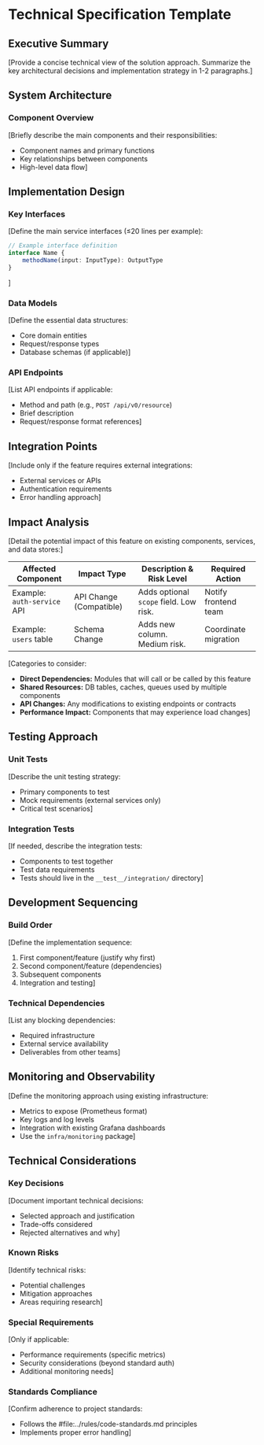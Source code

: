 # Technical Specification Template

## Executive Summary

[Provide a concise technical view of the solution approach. Summarize the key architectural decisions and implementation strategy in 1-2 paragraphs.]

## System Architecture

### Component Overview

[Briefly describe the main components and their responsibilities:

- Component names and primary functions
- Key relationships between components
- High-level data flow]

## Implementation Design

### Key Interfaces

[Define the main service interfaces (≤20 lines per example):

```ts
// Example interface definition
interface Name {
    methodName(input: InputType): OutputType
}
```

]

### Data Models

[Define the essential data structures:

- Core domain entities
- Request/response types
- Database schemas (if applicable)]

### API Endpoints

[List API endpoints if applicable:

- Method and path (e.g., `POST /api/v0/resource`)
- Brief description
- Request/response format references]

## Integration Points

[Include only if the feature requires external integrations:

- External services or APIs
- Authentication requirements
- Error handling approach]

## Impact Analysis

[Detail the potential impact of this feature on existing components, services, and data stores:]

| Affected Component         | Impact Type              | Description & Risk Level              | Required Action       |
| -------------------------- | ------------------------ | ------------------------------------- | --------------------- |
| Example: `auth-service` API| API Change (Compatible)  | Adds optional `scope` field. Low risk.| Notify frontend team  |
| Example: `users` table     | Schema Change            | Adds new column. Medium risk.         | Coordinate migration  |

[Categories to consider:

- **Direct Dependencies:** Modules that will call or be called by this feature
- **Shared Resources:** DB tables, caches, queues used by multiple components
- **API Changes:** Any modifications to existing endpoints or contracts
- **Performance Impact:** Components that may experience load changes]

## Testing Approach

### Unit Tests

[Describe the unit testing strategy:

- Primary components to test
- Mock requirements (external services only)
- Critical test scenarios]

### Integration Tests

[If needed, describe the integration tests:

- Components to test together
- Test data requirements
- Tests should live in the `__test__/integration/` directory]

## Development Sequencing

### Build Order

[Define the implementation sequence:

1. First component/feature (justify why first)
2. Second component/feature (dependencies)
3. Subsequent components
4. Integration and testing]

### Technical Dependencies

[List any blocking dependencies:

- Required infrastructure
- External service availability
- Deliverables from other teams]

## Monitoring and Observability

[Define the monitoring approach using existing infrastructure:

- Metrics to expose (Prometheus format)
- Key logs and log levels
- Integration with existing Grafana dashboards
- Use the `infra/monitoring` package]

## Technical Considerations

### Key Decisions

[Document important technical decisions:

- Selected approach and justification
- Trade-offs considered
- Rejected alternatives and why]

### Known Risks

[Identify technical risks:

- Potential challenges
- Mitigation approaches
- Areas requiring research]

### Special Requirements

[Only if applicable:

- Performance requirements (specific metrics)
- Security considerations (beyond standard auth)
- Additional monitoring needs]

### Standards Compliance

[Confirm adherence to project standards:

- Follows the #file:../rules/code-standards.md principles
- Implements proper error handling]
